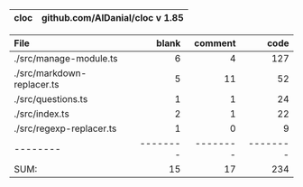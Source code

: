 cloc|github.com/AlDanial/cloc v 1.85
--- | ---

File|blank|comment|code
:-------|-------:|-------:|-------:
./src/manage-module.ts|6|4|127
./src/markdown-replacer.ts|5|11|52
./src/questions.ts|1|1|24
./src/index.ts|2|1|22
./src/regexp-replacer.ts|1|0|9
--------|--------|--------|--------
SUM:|15|17|234
